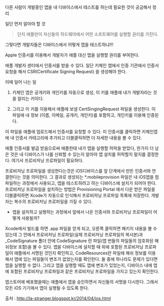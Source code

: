 다른 사람이 개발중인 앱을 내 디바이스에서 테스트를 하는데 필요한 것이 궁금해서 정리

일단 먼저 알아야 할 것

>단지 애플만이 자신들의 하드웨어에서 어떤 소프트웨어를 실행할 권리를 가진다.

그렇다면 개발자들은 디바이스에서 어떻게 앱을 테스트하냐!!!

Apple 인증서를 이용해서 개발자가 애플 대신 앱을 실행할 권리를 부여한다.

애플 개발자 센터에서 인증서를 받을 수 있다. 일단 키체인 앱에서 인증 기관에서 인증서 요청을 해서 CSR(Certificate Signing Request) 을 생성해야 한다.

이때 일어 나는 일

1. 키체인 앱은 공개키와 개인키를 자동으로 생성, 이 키를 애플에 내가 개발자라는 것을 알리는 키이다.

2. 그리고 이 키를 이용해서 애플에 보낼 CertSingingRequest 파일을 생성한다. 이 파일에 내 정보 (이름, 이메일, 공개키, 개인키)를 포함하고, 개인키를 이용해 인증된다.

이 파일을 애플에 업로드해서 인증서를 요청할 수 있다. 이 인증서를 클릭하면 키체인앱에 내 인증서 카테고리에 추가되고 더블클릭하면 더 자세한 내용을 볼 수 있다.

애플 인증서를 발급 받음으로써 애플한테 내가 앱을 실행할 허락을 받았다, 한가지 더 남은 것은 내 디바이스가 나를 신뢰할 수 있는지 알아야 앱 설치를 허락할지 말지를 결정한다. 여기서 프로비저닝 프로파일이 필요하다.

프로비저닝 프로파일을 생성한다는것은 iOS디바이스를 앞 단계에서 만든 인증서와 연결한다는 것을 의미한다. 그 결과로 생성되는 *.mobileprovision 파일은 내 iOS앱을 컴파일하는 과정에서 사용되고, 앱을 테스트하려고 하는 디바이스에 설치가 되어야 한다.
프로비저닝 프로파일을 설치하는 방법은 Provisioning Portal 에서 다운 받은 파일을 더블클릭하면 Xcode가 자동으로 인식해서 프로비저닝 프로파일 목록에 저장한다. 개발자는 복수의 프로비저닝 프로파일을 가질 수 있다.

* 앱을 설치하고 실행하는 과정에서 앞에서 나온 인증서와 프로비저닝 프로파일이 어떻게 사용될까?

Xcode에서 빌드를 하면 .app 파일을 얻게 되고, 오른쪽 클릭하면 패키지 내용을 볼 수 있는데 그 안에서 프로비저닝 프로파일(실제 프로비저닝 프로파일의 복사본)과 _CodeSignature 폴더 안에 CodeSignature 란 파일(앱 번들의 파일들의 암호화된 해쉬정보 포함)을 볼 수 있다. 앱을 디바이스에 설치할 때 위에 포함된 프로비저닝 프로파일이 애플에서 서명된 것인지 확인하고, CodeResources란 파일에 해쉬 정보를 이용해서 앱에 있는 파일들이 변조가 없었는지를 확인한다. 둘 중에 하나라도 문제가 있다면 앱을 실행할 수 없다. 그리고 앱을 실행할 때도 앱에 변조가 있었는지, 디바이스 내에 앱에 포함된 프로비저닝 프로파일과 같은 프로비저닝 프로파일을 가지고 있는지 확인한다.

앱스토어에 배포했을때는 애플에서 앱을 승인하면서 자신들의 서명을 다시한다. 그래서 모든 iOS 기기에서 앱이 실행될 수 있도록 한다.

출처 : http://la-stranger.blogspot.kr/2014/04/ios.html

